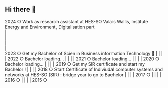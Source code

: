 ## Hi there 👋

<!--
**gwenaellegustin/gwenaellegustin** is a ✨ _special_ ✨ repository because its `README.md` (this file) appears on your GitHub profile.

Here are some ideas to get you started:

- 🔭 I’m currently working on ...
- 🌱 I’m currently learning ...
- 👯 I’m looking to collaborate on ...
- 🤔 I’m looking for help with ...
- 💬 Ask me about ...
- 📫 How to reach me: ...
- 😄 Pronouns: ...
- ⚡ Fun fact: ...
-->

2024  ○ Work as research assistant at HES-SO Valais Wallis, Institute Energy and Environment, Digitalisation part <br/>
      | <br/>
      | <br/>
      | <br/>
      | <br/>
2023  ○ Get my Bachelor of Scien in Business information Technology 🎉
      |
      |
      |
      |
2022  ○ Bachelor loading...
      |
      |
      |
      |
2021  ○ Bachelor loading...
      |
      |
      |
      |
2020  ○ Bachelor loading...
      |
      |
      |
      |
2019  ○ Get my SIR certificate and start my Bachelor !
      |
      |
      |
      |
2018  ○ Start Certificate of Indiviudal computer systems and networks at HES-SO (SIR) : bridge year to go to Bachelor
      |
      |
      |
      |
2017  ○ 
      |
      |
      |
      |
2016  ○ 
      |
      |
      |
      |
2015  ○ 
